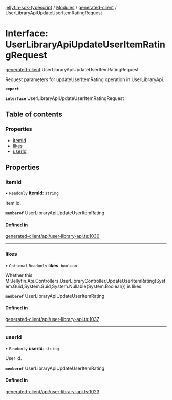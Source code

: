 [jellyfin-sdk-typescript](../README.md) / [Modules](../modules.md) / [generated-client](../modules/generated_client.md) / UserLibraryApiUpdateUserItemRatingRequest

# Interface: UserLibraryApiUpdateUserItemRatingRequest

[generated-client](../modules/generated_client.md).UserLibraryApiUpdateUserItemRatingRequest

Request parameters for updateUserItemRating operation in UserLibraryApi.

**`export`**

**`interface`** UserLibraryApiUpdateUserItemRatingRequest

## Table of contents

### Properties

- [itemId](generated_client.UserLibraryApiUpdateUserItemRatingRequest.md#itemid)
- [likes](generated_client.UserLibraryApiUpdateUserItemRatingRequest.md#likes)
- [userId](generated_client.UserLibraryApiUpdateUserItemRatingRequest.md#userid)

## Properties

### itemId

• `Readonly` **itemId**: `string`

Item id.

**`memberof`** UserLibraryApiUpdateUserItemRating

#### Defined in

[generated-client/api/user-library-api.ts:1030](https://github.com/thornbill/jellyfin-sdk-typescript/blob/0f61f16/src/generated-client/api/user-library-api.ts#L1030)

___

### likes

• `Optional` `Readonly` **likes**: `boolean`

Whether this M:Jellyfin.Api.Controllers.UserLibraryController.UpdateUserItemRating(System.Guid,System.Guid,System.Nullable{System.Boolean}) is likes.

**`memberof`** UserLibraryApiUpdateUserItemRating

#### Defined in

[generated-client/api/user-library-api.ts:1037](https://github.com/thornbill/jellyfin-sdk-typescript/blob/0f61f16/src/generated-client/api/user-library-api.ts#L1037)

___

### userId

• `Readonly` **userId**: `string`

User id.

**`memberof`** UserLibraryApiUpdateUserItemRating

#### Defined in

[generated-client/api/user-library-api.ts:1023](https://github.com/thornbill/jellyfin-sdk-typescript/blob/0f61f16/src/generated-client/api/user-library-api.ts#L1023)
